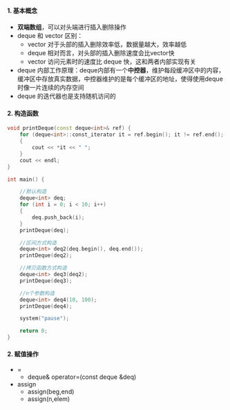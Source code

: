 #### 1. 基本概念
+ **双端数组**，可以对头端进行插入删除操作
+ deque 和 vector 区别：
    + vector 对于头部的插入删除效率低，数据量越大，效率越低
    + deque 相对而言，对头部的插入删除速度会比vector快
    + vector 访问元素时的速度比 deque 快，这和两者内部实现有关
+ deque 内部工作原理：deque内部有一个**中控器**，维护每段缓冲区中的内容，缓冲区中存放真实数据，中控器维护的是每个缓冲区的地址，使得使用deque时像一片连续的内存空间  
+ deque 的迭代器也是支持随机访问的
  

#### 2. 构造函数

```C++
void printDeque(const deque<int>& ref) {
	for (deque<int>::const_iterator it = ref.begin(); it != ref.end(); it++)
	{
		cout << *it << " ";
	}
	cout << endl;
}

int main() {

    //默认构造
	deque<int> deq;
	for (int i = 0; i < 10; i++)
	{
		deq.push_back(i);
	}
	printDeque(deq);

    //区间方式构造
	deque<int> deq2(deq.begin(), deq.end());
	printDeque(deq2);

    //拷贝函数方式构造
	deque<int> deq3(deq2);
	printDeque(deq3);

    //n个参数构造
	deque<int> deq4(10, 100);
	printDeque(deq4);

	system("pause");

	return 0;
}
```

#### 2. 赋值操作
+ =
  + deque& operator=(const deque &deq)
+ assign
  + assign(beg,end)
  + assign(n,elem)


